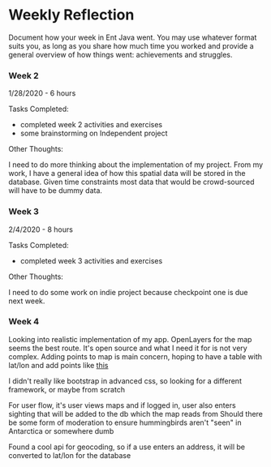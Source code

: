 # Weekly Reflection

Document how your week in Ent Java went. You may use whatever format suits you, as long as you share how much time you worked and provide a general overview of how things went: achievements and struggles. 


### Week 2

1/28/2020 - 6 hours

Tasks Completed:

 * completed week 2 activities and exercises
 * some brainstorming on Independent project
 
Other Thoughts:

I need to do more thinking about the implementation of my project. From my work, I have a general idea of how this spatial data
will be stored in the database. Given time constraints most data that would be crowd-sourced will have to be dummy data.

 
### Week 3

2/4/2020 - 8 hours

Tasks Completed:

   * completed week 3 activities and exercises
   
   Other Thoughts:
   
   I need to do some work on indie project because checkpoint one is due next week. 
### Week 4

Looking into realistic implementation of my app. OpenLayers for the map seems the best route.
It's open source and what I need it for is not very complex. Adding points to map
is main concern, hoping to have a table with lat/lon and add points like [this](https://gis.stackexchange.com/questions/314140/openlayers-5-add-multiple-markers) 

I didn't really like bootstrap in advanced css, so looking for a different framework, or maybe from scratch

For user flow, it's user views maps and if logged in, user also enters sighting that will be added to the db which the map reads from
Should there be some form of moderation to ensure hummingbirds aren't "seen" in Antarctica or somewhere dumb

Found a cool api for geocoding, so if a use enters an address, it will be converted to lat/lon for the database

    
